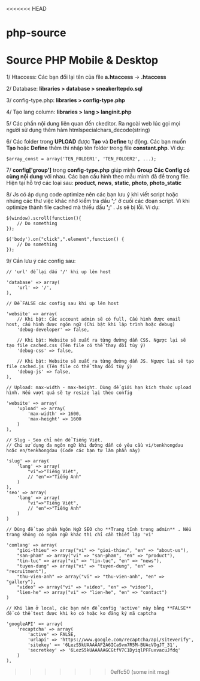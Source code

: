 <<<<<<< HEAD
# php-source
Source PHP Mobile &amp; Desktop
=======
1/	Htaccess: Các bạn đổi lại tên của file **a.htaccess** -> **.htaccess**

2/  Database: **libraries > database > sneakerltepdo.sql**

3/  config-type.php: **libraries > config-type.php**

4/  Tạo lang column: **libraries > lang > langinit.php**

5/  Các phần nội dung liên quan đến ckeditor. Ra ngoài web lúc gọi mọi người sử dụng thêm hàm htmlspecialchars_decode(string)

6/  Các folder trong **UPLOAD** được **Tạo** và **Define** tự động. Các bạn muốn **Tạo** hoặc **Define** thêm thì nhập tên folder trong file **constant.php**. Ví dụ:

    $array_const = array('TEN_FOLDER1', 'TEN_FOLDER2', ...);

7/	**config['group']** trong **config-type.php** giúp mình **Group Các Config có cùng nội dung** với nhau. Các bạn cấu hình theo mẫu mình đã để trong file. Hiện tại hỗ trợ các loại sau: **product**, **news**, **static**, **photo**, **photo_static**

8/	Js có áp dụng code optimize nên các bạn lưu ý khi viết script hoặc nhúng các thư việc khác nhớ kiểm tra dấu **';'** ở cuối các đoạn script. Vì khi optimize thành file cached mà thiếu dấu **';'** . Js sẽ bị lỗi. Ví dụ:

	$(window).scroll(function(){
        // Do something
    });

    $('body').on("click",".element",function() {
        // Do something
    });

9/  Cần lưu ý các config sau:
    
    // 'url' để lại dấu '/' khi up lên host
    
    'database' => array(
		'url' => '/',
	),
	
	// Để FALSE các config sau khi up lên host
	
	'website' => array(
		// Khi bật: Các account admin sẽ có full, Cấu hình được email host, cấu hình được ngôn ngữ (Chi bật khi lập trình hoặc debug)
    	'debug-developer' => false,

    	// Khi bật: Website sẽ xuất ra từng đường dẫn CSS. Ngược lại sẽ tạo file cached.css (Tên file có thể thay đổi tùy ý)
		'debug-css' => false,

		// Khi bật: Website sẽ xuất ra từng đường dẫn JS. Ngược lại sẽ tạo file cached.js (Tên file có thể thay đổi tùy ý)
    	'debug-js' => false,
    ),

	// Upload: max-width - max-height. Dùng để giới hạn kích thước upload hình. Nếu vượt quá sẽ tự resize lại theo config
	
	'website' => array(
    	'upload' => array(
			'max-width' => 1600,
			'max-height' => 1600
		)
    ),
    
    // Slug - Seo chỉ nên để Tiếng Việt.
    // Chỉ sử dụng đa ngôn ngữ khi đường dẫn có yêu cầu vi/tenkhongdau hoặc en/tenkhongdau (Code các bạn tự làm phần này)

    'slug' => array(
		'lang' => array(
			"vi"=>"Tiếng Việt",
			// "en"=>"Tiếng Anh"
		)
	),
    'seo' => array(
		'lang' => array(
			"vi"=>"Tiếng Việt",
			// "en"=>"Tiếng Anh"
		)
	)
    
    // Dùng để tạo phần Ngôn Ngữ SEO cho **Trang tĩnh trong admin** . Nếu trang không có ngôn ngữ khác thì chỉ cần thiết lập 'vi'
    
    'comlang' => array(
		"gioi-thieu" => array("vi" => "gioi-thieu", "en" => "about-us"),
		"san-pham" => array("vi" => "san-pham", "en" => "product"),
		"tin-tuc" => array("vi" => "tin-tuc", "en" => "news"),
		"tuyen-dung" => array("vi" => "tuyen-dung", "en" => "recruitment"),
		"thu-vien-anh" => array("vi" => "thu-vien-anh", "en" => "gallery"),
		"video" => array("vi" => "video", "en" => "video"),
		"lien-he" => array("vi" => "lien-he", "en" => "contact")
	)
	
    // Khi làm ở local, các bạn nên để config 'active' này bằng **FALSE** để có thể test được khi ko có hoặc ko đăng ký mã captcha

    'googleAPI' => array(
		'recaptcha' => array(
			'active' => FALSE,
			'urlapi' => 'https://www.google.com/recaptcha/api/siteverify',
			'sitekey' => '6LezS5kUAAAAAF2A6ICaSvm7R5M-BUAcVOgJT_31',
			'secretkey' => '6LezS5kUAAAAAGCGtfV7C1DyiqlPFFuxvacuJfdq'
		)
	),
>>>>>>> 0effc50 (some init msg)
